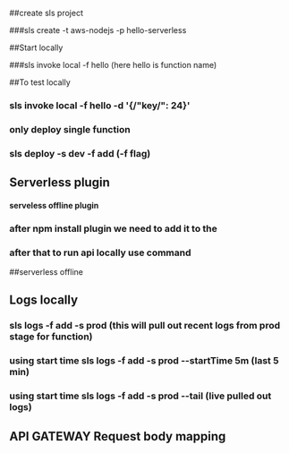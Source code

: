 ##create sls project

###sls create -t aws-nodejs -p hello-serverless

##Start locally

###sls invoke local -f hello (here hello is function name)

##To test locally

### sls invoke local -f hello -d '{/"key/": 24}'

### only deploy single function

### sls deploy -s dev -f add (-f flag)

## Serverless plugin

#### serveless offline plugin

### after npm install plugin we need to add it to the

### after that to run api locally use command

##serverless offline

## Logs locally

### sls logs -f add -s prod (this will pull out recent logs from prod stage for function)

### using start time sls logs -f add -s prod --startTime 5m (last 5 min)

### using start time sls logs -f add -s prod --tail (live pulled out logs)

## API GATEWAY Request body mapping
